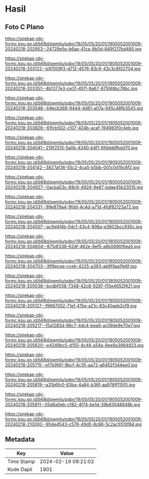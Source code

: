 # Hasil

## Foto C Plano

https://sirekap-obj-formc.kpu.go.id/b68d/pemilu/pdpr/19/05/05/20/01/1905052001009-20240218-202953--24729e5e-b6ae-41ca-9b0d-849f217bd480.jpg

https://sirekap-obj-formc.kpu.go.id/b68d/pemilu/pdpr/19/05/05/20/01/1905052001009-20240218-203122--b97009f3-d712-4576-83c9-43c3c6f02704.jpg

https://sirekap-obj-formc.kpu.go.id/b68d/pemilu/pdpr/19/05/05/20/01/1905052001009-20240218-203351--4b1377e3-ce31-45f1-9a67-975f48bc78bc.jpg

https://sirekap-obj-formc.kpu.go.id/b68d/pemilu/pdpr/19/05/05/20/01/1905052001009-20240218-203548--b9ecb368-9444-4d81-a07a-945c48fb3545.jpg

https://sirekap-obj-formc.kpu.go.id/b68d/pemilu/pdpr/19/05/05/20/01/1905052001009-20240218-203826--61fcb502-c107-424b-acaf-194983f0c4eb.jpg

https://sirekap-obj-formc.kpu.go.id/b68d/pemilu/pdpr/19/05/05/20/01/1905052001009-20240218-204041--219f2515-5a0b-4340-b4f1-6fddddfbdd70.jpg

https://sirekap-obj-formc.kpu.go.id/b68d/pemilu/pdpr/19/05/05/20/01/1905052001009-20240218-204142--3827af36-55c2-4ca5-b5bb-001c0d19c6f2.jpg

https://sirekap-obj-formc.kpu.go.id/b68d/pemilu/pdpr/19/05/05/20/01/1905052001009-20240218-204927--0acba53c-88c6-4924-9e87-bdae45b23515.jpg

https://sirekap-obj-formc.kpu.go.id/b68d/pemilu/pdpr/19/05/05/20/01/1905052001009-20240218-204331--99e879a4-9fdd-4c4d-a71d-4fdf82123a72.jpg

https://sirekap-obj-formc.kpu.go.id/b68d/pemilu/pdpr/19/05/05/20/01/1905052001009-20240218-204507--ac9d4f4b-0dc1-43c4-898a-e3602bcc930c.jpg

https://sirekap-obj-formc.kpu.go.id/b68d/pemilu/pdpr/19/05/05/20/01/1905052001009-20240218-204604--875df338-62df-462e-9ef5-a6b5990f6ea5.jpg

https://sirekap-obj-formc.kpu.go.id/b68d/pemilu/pdpr/19/05/05/20/01/1905052001009-20240218-204703--3ff8ecee-cceb-4225-a393-ab9f9aa1fe6f.jpg

https://sirekap-obj-formc.kpu.go.id/b68d/pemilu/pdpr/19/05/05/20/01/1905052001009-20240218-205038--bcdbf038-7348-42c8-9297-f10e4652f421.jpg

https://sirekap-obj-formc.kpu.go.id/b68d/pemilu/pdpr/19/05/05/20/01/1905052001009-20240218-205127--f9667052-71ef-415e-a21c-83c40aeb2cf9.jpg

https://sirekap-obj-formc.kpu.go.id/b68d/pemilu/pdpr/19/05/05/20/01/1905052001009-20240218-205217--15a1283d-96c7-4dc4-bea9-ac09de9e70e7.jpg

https://sirekap-obj-formc.kpu.go.id/b68d/pemilu/pdpr/19/05/05/20/01/1905052001009-20240218-205620--e4249bc5-d155-4c48-a54a-9ee9a3984923.jpg

https://sirekap-obj-formc.kpu.go.id/b68d/pemilu/pdpr/19/05/05/20/01/1905052001009-20240218-205715--e17b9f41-9bcf-4c35-aa72-a6452f344ee0.jpg

https://sirekap-obj-formc.kpu.go.id/b68d/pemilu/pdpr/19/05/05/20/01/1905052001009-20240218-205819--a31b6fc0-83ba-4a84-b36f-aa976ff115f0.jpg

https://sirekap-obj-formc.kpu.go.id/b68d/pemilu/pdpr/19/05/05/20/01/1905052001009-20240218-205911--05d6a0eb-cf82-4f74-be1d-39b83048848b.jpg

https://sirekap-obj-formc.kpu.go.id/b68d/pemilu/pdpr/19/05/05/20/01/1905052001009-20240218-210000--954e4543-c576-49d5-8c86-5c2ac5510f84.jpg


## Metadata

| Key        | Value               |
| ---------- | ------------------- |
| Time Stamp | 2024-02-19 06:21:02 |
| Kode Dapil | 1901                |



